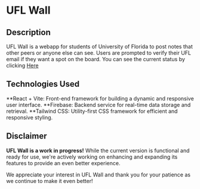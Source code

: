 # UFL Wall 

## Description
UFL Wall is a webapp for students of University of Florida to post notes that other peers or anyone else can see. Users are prompted to verify their UFL email if they want a spot on the board. You can see the current status by clicking [Here](https://uflwall.web.app/)

## Technologies Used
  **React + Vite: Front-end framework for building a dynamic and responsive user interface.
  **Firebase: Backend service for real-time data storage and retrieval.
  **Tailwind CSS: Utility-first CSS framework for efficient and responsive styling.

## Disclaimer
**UFL Wall is a work in progress!** While the current version is functional and ready for use, we're actively working on enhancing and expanding its features to provide an even better experience.

We appreciate your interest in UFL Wall and thank you for your patience as we continue to make it even better!


